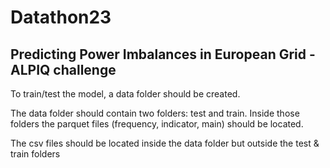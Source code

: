# Datathon23
## Predicting Power Imbalances in European Grid - ALPIQ challenge

To train/test the model, a data folder should be created.

The data folder should contain two folders: test and train.
Inside those folders the parquet files (frequency, indicator, main) should be located.

The csv files should be located inside the data folder but outside the test & train folders
